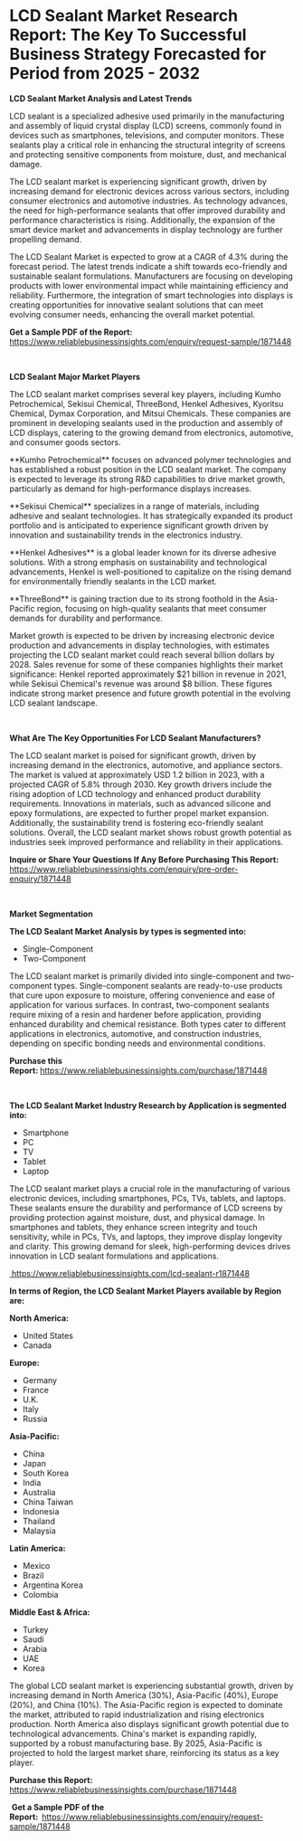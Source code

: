<p><h1>LCD Sealant Market Research Report: The Key To Successful Business Strategy Forecasted for Period from 2025 - 2032</h1></p><p><strong>LCD Sealant Market Analysis and Latest Trends</strong></p>
<p><p>LCD sealant is a specialized adhesive used primarily in the manufacturing and assembly of liquid crystal display (LCD) screens, commonly found in devices such as smartphones, televisions, and computer monitors. These sealants play a critical role in enhancing the structural integrity of screens and protecting sensitive components from moisture, dust, and mechanical damage.</p><p>The LCD sealant market is experiencing significant growth, driven by increasing demand for electronic devices across various sectors, including consumer electronics and automotive industries. As technology advances, the need for high-performance sealants that offer improved durability and performance characteristics is rising. Additionally, the expansion of the smart device market and advancements in display technology are further propelling demand.</p><p>The LCD Sealant Market is expected to grow at a CAGR of 4.3% during the forecast period. The latest trends indicate a shift towards eco-friendly and sustainable sealant formulations. Manufacturers are focusing on developing products with lower environmental impact while maintaining efficiency and reliability. Furthermore, the integration of smart technologies into displays is creating opportunities for innovative sealant solutions that can meet evolving consumer needs, enhancing the overall market potential.</p></p>
<p><strong>Get a Sample PDF of the Report:&nbsp;</strong> <a href="https://www.reliablebusinessinsights.com/enquiry/request-sample/1871448?utm_campaign=2782&utm_medium=2&utm_source=Github&utm_content=ia&utm_term=15042025&utm_id=lcd-sealant">https://www.reliablebusinessinsights.com/enquiry/request-sample/1871448</a></p>
<p>&nbsp;</p>
<p><strong>LCD Sealant Major Market Players</strong></p>
<p><p>The LCD sealant market comprises several key players, including Kumho Petrochemical, Sekisui Chemical, ThreeBond, Henkel Adhesives, Kyoritsu Chemical, Dymax Corporation, and Mitsui Chemicals. These companies are prominent in developing sealants used in the production and assembly of LCD displays, catering to the growing demand from electronics, automotive, and consumer goods sectors.</p><p>**Kumho Petrochemical** focuses on advanced polymer technologies and has established a robust position in the LCD sealant market. The company is expected to leverage its strong R&D capabilities to drive market growth, particularly as demand for high-performance displays increases. </p><p>**Sekisui Chemical** specializes in a range of materials, including adhesive and sealant technologies. It has strategically expanded its product portfolio and is anticipated to experience significant growth driven by innovation and sustainability trends in the electronics industry.</p><p>**Henkel Adhesives** is a global leader known for its diverse adhesive solutions. With a strong emphasis on sustainability and technological advancements, Henkel is well-positioned to capitalize on the rising demand for environmentally friendly sealants in the LCD market.</p><p>**ThreeBond** is gaining traction due to its strong foothold in the Asia-Pacific region, focusing on high-quality sealants that meet consumer demands for durability and performance.</p><p>Market growth is expected to be driven by increasing electronic device production and advancements in display technologies, with estimates projecting the LCD sealant market could reach several billion dollars by 2028. Sales revenue for some of these companies highlights their market significance: Henkel reported approximately $21 billion in revenue in 2021, while Sekisui Chemical's revenue was around $8 billion. These figures indicate strong market presence and future growth potential in the evolving LCD sealant landscape.</p></p>
<p>&nbsp;</p>
<p><strong>What Are The Key Opportunities For LCD Sealant Manufacturers?</strong></p>
<p><p>The LCD sealant market is poised for significant growth, driven by increasing demand in the electronics, automotive, and appliance sectors. The market is valued at approximately USD 1.2 billion in 2023, with a projected CAGR of 5.8% through 2030. Key growth drivers include the rising adoption of LCD technology and enhanced product durability requirements. Innovations in materials, such as advanced silicone and epoxy formulations, are expected to further propel market expansion. Additionally, the sustainability trend is fostering eco-friendly sealant solutions. Overall, the LCD sealant market shows robust growth potential as industries seek improved performance and reliability in their applications.</p></p>
<p><strong>Inquire or Share Your Questions If Any Before Purchasing This Report:</strong> <a href="https://www.reliablebusinessinsights.com/enquiry/pre-order-enquiry/1871448?utm_campaign=2782&utm_medium=2&utm_source=Github&utm_content=ia&utm_term=15042025&utm_id=lcd-sealant">https://www.reliablebusinessinsights.com/enquiry/pre-order-enquiry/1871448</a></p>
<p>&nbsp;</p>
<p><strong>Market Segmentation</strong></p>
<p><strong>The LCD Sealant Market Analysis by types is segmented into:</strong></p>
<p><ul><li>Single-Component</li><li>Two-Component</li></ul></p>
<p><p>The LCD sealant market is primarily divided into single-component and two-component types. Single-component sealants are ready-to-use products that cure upon exposure to moisture, offering convenience and ease of application for various surfaces. In contrast, two-component sealants require mixing of a resin and hardener before application, providing enhanced durability and chemical resistance. Both types cater to different applications in electronics, automotive, and construction industries, depending on specific bonding needs and environmental conditions.</p></p>
<p><strong>Purchase this Report:&nbsp;</strong><a href="https://www.reliablebusinessinsights.com/purchase/1871448?utm_campaign=2782&utm_medium=2&utm_source=Github&utm_content=ia&utm_term=15042025&utm_id=lcd-sealant">https://www.reliablebusinessinsights.com/purchase/1871448</a></p>
<p>&nbsp;</p>
<p><strong>The LCD Sealant Market Industry Research by Application is segmented into:</strong></p>
<p><ul><li>Smartphone</li><li>PC</li><li>TV</li><li>Tablet</li><li>Laptop</li></ul></p>
<p><p>The LCD sealant market plays a crucial role in the manufacturing of various electronic devices, including smartphones, PCs, TVs, tablets, and laptops. These sealants ensure the durability and performance of LCD screens by providing protection against moisture, dust, and physical damage. In smartphones and tablets, they enhance screen integrity and touch sensitivity, while in PCs, TVs, and laptops, they improve display longevity and clarity. This growing demand for sleek, high-performing devices drives innovation in LCD sealant formulations and applications.</p></p>
<p><a href="https://www.reliablebusinessinsights.com/lcd-sealant-r1871448?utm_campaign=2782&utm_medium=2&utm_source=Github&utm_content=ia&utm_term=15042025&utm_id=lcd-sealant">&nbsp;https://www.reliablebusinessinsights.com/lcd-sealant-r1871448</a></p>
<p><strong>In terms of Region, the LCD Sealant Market Players available by Region are:</strong></p>
<p>
    <p> <strong> North America: </strong>
        <ul>
            <li>United States</li>
            <li>Canada</li>
        </ul>
        </p> 
    <p> <strong> Europe: </strong>
        <ul>
            <li>Germany</li>
            <li>France</li>
            <li>U.K.</li>
            <li>Italy</li>
            <li>Russia</li>
        </ul>
        </p> 
    <p> <strong> Asia-Pacific: </strong>
        <ul>
            <li>China</li>
            <li>Japan</li>
            <li>South Korea</li>
            <li>India</li>
            <li>Australia</li>
            <li>China Taiwan</li>
            <li>Indonesia</li>
            <li>Thailand</li>
            <li>Malaysia</li>
        </ul>
        </p> 
    <p> <strong> Latin America: </strong>
        <ul>
            <li>Mexico</li>
            <li>Brazil</li>
            <li>Argentina Korea</li>
            <li>Colombia</li>
        </ul>
        </p> 
    <p> <strong> Middle East & Africa: </strong>
        <ul>
            <li>Turkey</li>
            <li>Saudi</li>
            <li>Arabia</li>
            <li>UAE</li>
            <li>Korea</li>
        </ul>
    </p>
    </p>
<p><p>The global LCD sealant market is experiencing substantial growth, driven by increasing demand in North America (30%), Asia-Pacific (40%), Europe (20%), and China (10%). The Asia-Pacific region is expected to dominate the market, attributed to rapid industrialization and rising electronics production. North America also displays significant growth potential due to technological advancements. China's market is expanding rapidly, supported by a robust manufacturing base. By 2025, Asia-Pacific is projected to hold the largest market share, reinforcing its status as a key player.</p></p>
<p><strong>Purchase this Report: </strong><a href="https://www.reliablebusinessinsights.com/purchase/1871448?utm_campaign=2782&utm_medium=2&utm_source=Github&utm_content=ia&utm_term=15042025&utm_id=lcd-sealant">https://www.reliablebusinessinsights.com/purchase/1871448</a></p>
<p>&nbsp;<strong>Get a Sample PDF of the Report:&nbsp;&nbsp;</strong><a href="https://www.reliablebusinessinsights.com/enquiry/request-sample/1871448?utm_campaign=2782&utm_medium=2&utm_source=Github&utm_content=ia&utm_term=15042025&utm_id=lcd-sealant">https://www.reliablebusinessinsights.com/enquiry/request-sample/1871448</a></p>
<p><strong></strong></p>
<p><p></p><p></p><p></p></p>